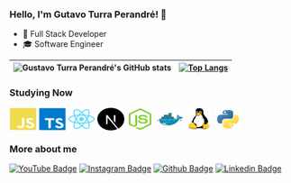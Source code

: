 ### Hello, I'm Gutavo Turra Perandré! 👋

- 💼 Full Stack Developer
- 🎓 Software Engineer

![Gustavo Turra Perandré's GitHub stats](https://github-readme-stats.vercel.app/api?username=gustavo-tp&show_icons=true&theme=tokyonight) | [![Top Langs](https://github-readme-stats.vercel.app/api/top-langs/?username=gustavo-tp&layout=compact&theme=tokyonight&v=2.00)](https://github.com/anuraghazra/github-readme-stats)
| :---: | :---: |

### Studying Now

<div>
  <img align="center" alt="JavaScript" height="40" width="48" src="https://raw.githubusercontent.com/devicons/devicon/master/icons/javascript/javascript-plain.svg">
  <img align="center" alt="TypeScript" height="40" width="48" src="https://raw.githubusercontent.com/devicons/devicon/master/icons/typescript/typescript-plain.svg">
  <img align="center" alt="React" height="40" width="48" src="https://raw.githubusercontent.com/devicons/devicon/master/icons/react/react-original.svg">
  <img align="center" alt="Next.js" height="40" width="48" src="https://raw.githubusercontent.com/devicons/devicon/master/icons/nextjs/nextjs-original.svg">
  <img align="center" alt="Node.js" height="40" width="48" src="https://raw.githubusercontent.com/devicons/devicon/master/icons/nodejs/nodejs-original.svg">
  <img align="center" alt="Docker" height="40" width="48" src="https://raw.githubusercontent.com/devicons/devicon/master/icons/docker/docker-original.svg">
  <img align="center" alt="Linux" height="40" width="48" src="https://raw.githubusercontent.com/devicons/devicon/master/icons/linux/linux-original.svg">
  <img align="center" alt="Python" height="40" width="48" src="https://raw.githubusercontent.com/devicons/devicon/master/icons/python/python-original.svg">
</div>

### More about me

[![YouTube Badge](https://img.shields.io/badge/YouTube-FF0000?style=for-the-badge&logo=youtube&logoColor=white)](https://www.youtube.com/channel/UCE5SutNgGUu3LYQNZMYnI1Q)
[![Instagram Badge](https://img.shields.io/badge/-Instagram-%23E4405F?style=for-the-badge&logo=instagram&logoColor=white)](https://www.instagram.com/comocodar/)
[![Github Badge](https://img.shields.io/badge/-Github-000?style=for-the-badge&logo=Github&logoColor=white&link=https://github.com/gustavo-tp)](https://github.com/gustavo-tp)
[![Linkedin Badge](https://img.shields.io/badge/-LinkedIn-blue?style=for-the-badge&logo=Linkedin&logoColor=white&link=https://www.linkedin.com/in/gustavo-t-60929b111/)](https://www.linkedin.com/in/gustavo-t-60929b111/)

<!--
**gustavo-tp/gustavo-tp** is a ✨ _special_ ✨ repository because its `README.md` (this file) appears on your GitHub profile.

Here are some ideas to get you started:

- 🔭 I’m currently working on ...
- 🌱 I’m currently learning ...
- 👯 I’m looking to collaborate on ...
- 🤔 I’m looking for help with ...
- 💬 Ask me about ...
- 📫 How to reach me: ...
- 😄 Pronouns: ...
- ⚡ Fun fact: ...
-->
